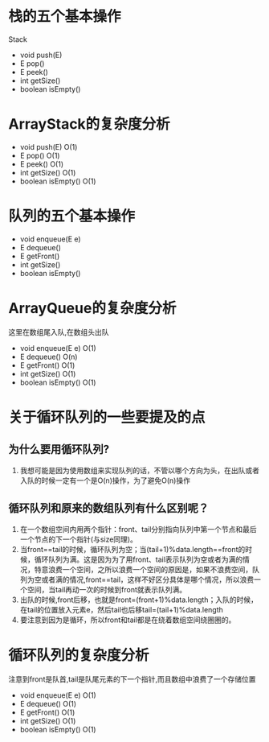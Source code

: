 # 栈的五个基本操作
Stack<E>
- void push(E)
- E pop()
- E peek()
- int getSize()
- boolean isEmpty()

# ArrayStack的复杂度分析
- void push(E)  O(1)
- E pop()   O(1)
- E peek()  O(1)
- int getSize() O(1)
- boolean isEmpty() O(1)


# 队列的五个基本操作
- void enqueue(E e) 
- E dequeue()   
- E getFront()  
- int getSize()  
- boolean isEmpty() 

# ArrayQueue的复杂度分析
这里在数组尾入队,在数组头出队
- void enqueue(E e) O(1)
- E dequeue()   O(n)
- E getFront()  O(1)
- int getSize()  O(1)
- boolean isEmpty() O(1)

# 关于循环队列的一些要提及的点
## 为什么要用循环队列?
1. 我想可能是因为使用数组来实现队列的话，不管以哪个方向为头，在出队或者入队的时候一定有一个是O(n)操作，为了避免O(n)操作
## 循环队列和原来的数组队列有什么区别呢？
1. 在一个数组空间内用两个指针：front、tail分别指向队列中第一个节点和最后一个节点的下一个指针(与size同理)。
2. 当front==tail的时候，循环队列为空；当(tail+1)%data.length==front的时候，循环队列为满。这是因为为了用front、tail表示队列为空或者为满的情况，特意浪费一个空间，之所以浪费一个空间的原因是，如果不浪费空间，队列为空或者满的情况,front==tail，这样不好区分具体是哪个情况，所以浪费一个空间，当tail再动一次的时候到front就表示队列满。
3. 出队的时候,front后移，也就是front=(front+1)%data.length；入队的时候，在tail的位置放入元素e，然后tail也后移tail=(tail+1)%data.length
4. 要注意到因为是循环，所以front和tail都是在绕着数组空间绕圈圈的。

# 循环队列的复杂度分析
注意到front是队首,tail是队尾元素的下一个指针,而且数组中浪费了一个存储位置 
- void enqueue(E e) O(1)
- E dequeue()   O(1)
- E getFront()  O(1)
- int getSize()  O(1)
- boolean isEmpty() O(1)
